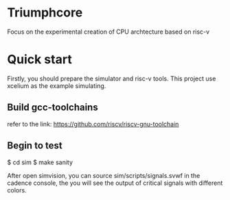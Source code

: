 # Triumphcore
Focus on the experimental creation of CPU archtecture based on risc-v

# Quick start

Firstly, you should prepare the simulator and risc-v tools. This project use xcelium as the example simulating.

## Build gcc-toolchains

refer to the link: https://github.com/riscv/riscv-gnu-toolchain

## Begin to test

$ cd sim
$ make sanity

After open simvision, you can source sim/scripts/signals.svwf in the cadence console, the you will see the output of critical signals with different colors.
